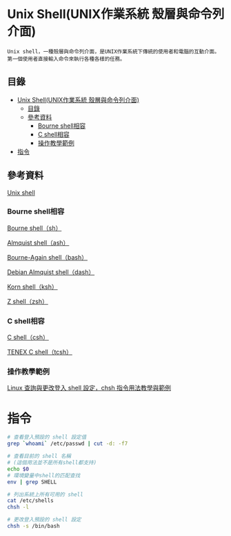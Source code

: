 # Unix Shell(UNIX作業系統 殼層與命令列介面)

```
Unix shell，一種殼層與命令列介面，是UNIX作業系統下傳統的使用者和電腦的互動介面。
第一個使用者直接輸入命令來執行各種各樣的任務。
```

## 目錄

- [Unix Shell(UNIX作業系統 殼層與命令列介面)](#unix-shellunix作業系統-殼層與命令列介面)
	- [目錄](#目錄)
	- [參考資料](#參考資料)
		- [Bourne shell相容](#bourne-shell相容)
		- [C shell相容](#c-shell相容)
		- [操作教學範例](#操作教學範例)
- [指令](#指令)

## 參考資料

[Unix shell](https://zh.wikipedia.org/zh-tw/Unix_shell)

### Bourne shell相容

[Bourne shell（sh）](https://zh.wikipedia.org/zh-tw/Bourne_shell)

[Almquist shell（ash）](https://zh.wikipedia.org/zh-tw/Almquist_shell)

[Bourne-Again shell（bash）](https://zh.wikipedia.org/zh-tw/Bash)

[Debian Almquist shell（dash）](https://zh.wikipedia.org/zh-tw/Debian_Almquist_shell)

[Korn shell（ksh）](https://zh.wikipedia.org/zh-tw/KornShell)

[Z shell（zsh）](https://zh.wikipedia.org/zh-tw/Z_shell)

### C shell相容

[C shell（csh）](https://zh.wikipedia.org/zh-tw/C_Shell)

[TENEX C shell（tcsh）](https://zh.wikipedia.org/zh-tw/Tcsh)

### 操作教學範例

[Linux 查詢與更改登入 shell 設定，chsh 指令用法教學與範例](https://blog.gtwang.org/linux/linux-chsh-command-change-login-shell-tutorial/)

# 指令

```sh
# 查看登入預設的 shell 設定值
grep `whoami` /etc/passwd | cut -d: -f7

# 查看目前的 shell 名稱
# (這個用法並不是所有shell都支持)
echo $0
# 環境變量中shell的匹配查找
env | grep SHELL

# 列出系統上所有可用的 shell
cat /etc/shells
chsh -l

# 更改登入預設的 shell 設定
chsh -s /bin/bash
```